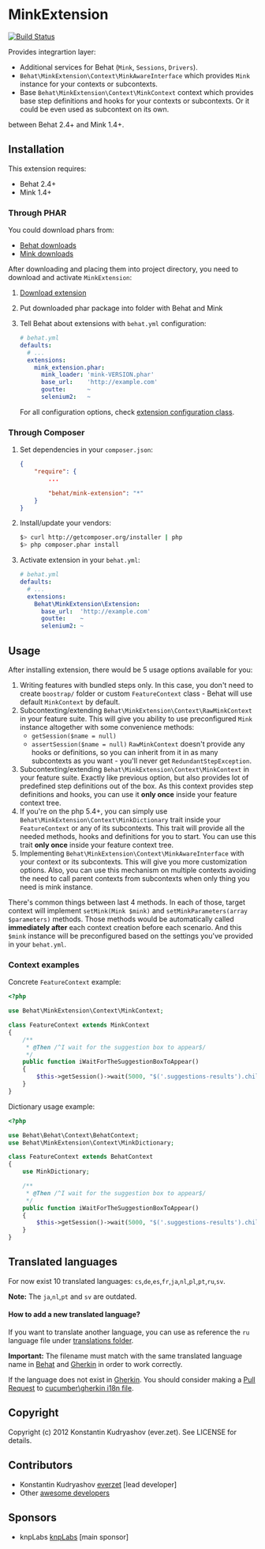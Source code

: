 # MinkExtension

[![Build
Status](https://secure.travis-ci.org/Behat/MinkExtension.png?branch=master)](http://travis-ci.org/Behat/MinkExtension)

Provides integrartion layer:

* Additional services for Behat (`Mink`, `Sessions`, `Drivers`).
* `Behat\MinkExtension\Context\MinkAwareInterface` which provides `Mink`
  instance for your contexts or subcontexts.
* Base `Behat\MinkExtension\Context\MinkContext` context which provides base
  step definitions and hooks for your contexts or subcontexts. Or it could be
  even used as subcontext on its own.

between Behat 2.4+ and Mink 1.4+.

## Installation

This extension requires:

* Behat 2.4+
* Mink 1.4+

### Through PHAR

You could download phars from:

* [Behat downloads](https://github.com/Behat/Behat/downloads)
* [Mink downloads](https://github.com/Behat/Mink/downloads)

After downloading and placing them into project directory, you need to download and
activate `MinkExtension`:

1. [Download extension](https://github.com/downloads/Behat/MinkExtension/mink_extension.phar)
2. Put downloaded phar package into folder with Behat and Mink
3. Tell Behat about extensions with `behat.yml` configuration:

    ``` yaml
    # behat.yml
    defaults:
      # ...
      extensions:
        mink_extension.phar:
          mink_loader: 'mink-VERSION.phar'
          base_url:    'http://example.com'
          goutte:      ~
          selenium2:   ~
    ```

    For all configuration options, check [extension configuration
    class](https://github.com/Behat/MinkExtension/blob/master/src/Behat/MinkExtension/Configuration.php#L35-142).

### Through Composer

1. Set dependencies in your `composer.json`:

    ``` json
    {
        "require": {
            ...

            "behat/mink-extension": "*"
        }
    }
    ```

2. Install/update your vendors:

    ``` bash
    $> curl http://getcomposer.org/installer | php
    $> php composer.phar install
    ```

3. Activate extension in your `behat.yml`:

    ``` yaml
    # behat.yml
    defaults:
      # ...
      extensions:
        Behat\MinkExtension\Extension:
          base_url:  'http://example.com'
          goutte:    ~
          selenium2: ~
    ```

## Usage

After installing extension, there would be 5 usage options available for you:

1. Writing features with bundled steps only. In this case, you don't need to create
   `boostrap/` folder or custom `FeatureContext` class - Behat will use default
   `MinkContext` by default.
2. Subcontexting/extending `Behat\MinkExtension\Context\RawMinkContext` in your feature suite.
   This will give you ability to use preconfigured `Mink` instance altogether with some
   convenience methods:
   * `getSession($name = null)`
   * `assertSession($name = null)`
   `RawMinkContext` doesn't provide any hooks or definitions, so you can inherit from it
   in as many subcontexts as you want - you'll never get `RedundantStepException`.
3. Subcontexting/extending `Behat\MinkExtension\Context\MinkContext` in your feature suite.
   Exactly like previous option, but also provides lot of predefined step definitions out
   of the box. As this context provides step definitions and hooks, you can use it **only once**
   inside your feature context tree.
4. If you're on the php 5.4+, you can simply use `Behat\MinkExtension\Context\MinkDictionary`
   trait inside your `FeatureContext` or any of its subcontexts. This trait will provide
   all the needed methods, hooks and definitions for you to start. You can use this trait **only
   once** inside your feature context tree.
5. Implementing `Behat\MinkExtension\Context\MinkAwareInterface` with your context or its
   subcontexts.
   This will give you more customization options. Also, you can use this mechanism on multiple
   contexts avoiding the need to call parent contexts from subcontexts when only thing you need
   is mink instance.

There's common things between last 4 methods. In each of those, target context will implement
`setMink(Mink $mink)` and `setMinkParameters(array $parameters)` methods. Those methods would
be automatically called **immediately after** each context creation before each scenario. And
this `$mink` instance will be preconfigured based on the settings you've provided in your
`behat.yml`.

### Context examples

Concrete `FeatureContext` example:

``` php
<?php

use Behat\MinkExtension\Context\MinkContext;

class FeatureContext extends MinkContext
{
    /**
     * @Then /^I wait for the suggestion box to appear$/
     */
    public function iWaitForTheSuggestionBoxToAppear()
    {
        $this->getSession()->wait(5000, "$('.suggestions-results').children().length > 0");
    }
}
```

Dictionary usage example:

``` php
<?php

use Behat\Behat\Context\BehatContext;
use Behat\MinkExtension\Context\MinkDictionary;

class FeatureContext extends BehatContext
{
    use MinkDictionary;

    /**
     * @Then /^I wait for the suggestion box to appear$/
     */
    public function iWaitForTheSuggestionBoxToAppear()
    {
        $this->getSession()->wait(5000, "$('.suggestions-results').children().length > 0");
    }
}
```

## Translated languages

For now exist 10 translated languages: `cs`,`de`,`es`,`fr`,`ja`,`nl`,`pl`,`pt`,`ru`,`sv`.

**Note:** The `ja`,`nl`,`pt` and `sv` are outdated.

#### How to add a new translated language?

If you want to translate another language, you can use as reference the `ru` language file under
[translations folder](https://github.com/Behat/MinkExtension/tree/master/i18n).

**Important:** The filename must match with the same translated language name in [Behat](https://github.com/Behat/Behat/tree/master/i18n) and [Gherkin](https://github.com/Behat/Gherkin/blob/master/i18n.php) in order to work correctly.

If the language does not exist in [Gherkin](https://github.com/Behat/Gherkin/tree/master/i18n).
You should consider making a [Pull Request](https://github.com/cucumber/cucumber/pulls) to
[cucumber\gherkin i18n file](https://github.com/cucumber/gherkin/blob/master/lib/gherkin/i18n.yml).

## Copyright

Copyright (c) 2012 Konstantin Kudryashov (ever.zet). See LICENSE for details.

## Contributors

* Konstantin Kudryashov [everzet](http://github.com/everzet) [lead developer]
* Other [awesome developers](https://github.com/Behat/MinkExtension/graphs/contributors)

## Sponsors

* knpLabs [knpLabs](http://www.knplabs.com/) [main sponsor]
